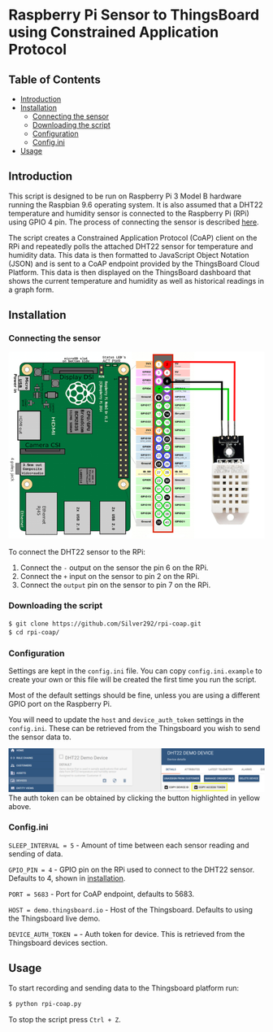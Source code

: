 # Raspberry Pi Sensor to ThingsBoard using Constrained Application Protocol <!-- omit in toc -->

## Table of Contents <!-- omit in toc -->
- [Introduction](#introduction)
- [Installation](#installation)
  - [Connecting the sensor](#connecting-the-sensor)
  - [Downloading the script](#downloading-the-script)
  - [Configuration](#configuration)
  - [Config.ini](#configini)
- [Usage](#usage)
  
## Introduction

This script is designed to be run on Raspberry Pi 3 Model B hardware running the Raspbian 9.6 operating system. It is also assumed that a DHT22 temperature and humidity sensor is connected to the Raspberry Pi (RPi) using GPIO 4 pin. The process of connecting the sensor is described [here](#connecting-the-sensor).

The script creates a Constrained Application Protocol (CoAP) client on the RPi and repeatedly polls the attached DHT22 sensor for temperature and humidity data. This data is then formatted to JavaScript Object Notation (JSON) and is sent to a CoAP endpoint provided by the ThingsBoard Cloud Platform. This data is then displayed on the ThingsBoard dashboard that shows the current temperature and humidity as well as historical readings in a graph form.

## Installation

### Connecting the sensor

![Diagram showing sensor connection to RPi](images/rpi_wiring.png)

To connect the DHT22 sensor to the RPi:

  1. Connect the ``-`` output on the sensor the pin 6 on the RPi.
  2. Connect the ``+`` input on the sensor to pin 2 on the RPi.
  3. Connect the ``output`` pin on the sensor to pin 7 on the RPi.

### Downloading the script

```bash
$ git clone https://github.com/Silver292/rpi-coap.git
$ cd rpi-coap/
```


### Configuration

Settings are kept in the ``config.ini`` file. You can copy ``config.ini.example`` to create your own or this file will be created the first time you run the script.

Most of the default settings should be fine, unless you are using a different GPIO port on the Raspberry Pi.

You will need to update the ``host`` and ``device_auth_token`` settings in the ``config.ini``. 
These can be retrieved from the Thingsboard you wish to send the sensor data to.

![Where to get auth token](images/auth_token.png)
The auth token can be obtained by clicking the button highlighted in yellow above.

### Config.ini


``SLEEP_INTERVAL = 5``  - Amount of time between each sensor reading and sending of data.

``GPIO_PIN = 4`` - GPIO pin on the RPi used to connect to the DHT22 sensor. Defaults to 4, shown in [installation](#connecting-the-sensor).

``PORT = 5683`` - Port for CoAP endpoint, defaults to 5683.

``HOST = demo.thingsboard.io`` - Host of the Thingsboard. Defaults to using the Thingsboard live demo.

``DEVICE_AUTH_TOKEN =`` - Auth token for device. This is retrieved from the Thingsboard devices section.

## Usage

To start recording and sending data to the Thingsboard platform run:

```bash
$ python rpi-coap.py
```

To stop the script press ``Ctrl + Z``.